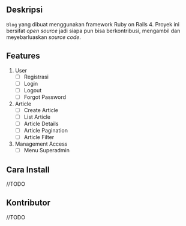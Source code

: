 ## Deskripsi ##
`Blog` yang dibuat menggunakan framework Ruby on Rails 4. Proyek ini bersifat *open source* jadi siapa pun bisa berkontribusi, mengambil dan meyebarluaskan *source code*.

## Features ##
1. User
 	- [ ] Registrasi
 	- [ ] Login
 	- [ ] Logout
 	- [ ] Forgot Password
2. Article
	- [ ] Create Article
	- [ ] List Article
	- [ ] Article Details
	- [ ] Article Pagination
	- [ ] Article Filter
3. Management Access
	- [ ] Menu Superadmin

## Cara Install ##
//TODO

## Kontributor ##
//TODO